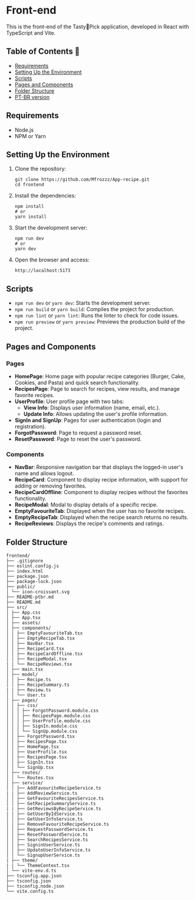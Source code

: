 # Front-end

This is the front-end of the Tasty🥐Pick application, developed in React with TypeScript and Vite.

## Table of Contents 📄
* [Requirements](#requirements)
* [Setting Up the Environment](#setting-up-the-environment)
* [Scripts](#scripts)
* [Pages and Components](#pages-and-components)
* [Folder Structure](#folder-structure)
* [PT-BR version](https://github.com/Mfrozzz/App-recipe/blob/master/frontend/README-ptbr.md)

## <span id="requirements">Requirements</span>

- Node.js
- NPM or Yarn

## <span id="setting-up-the-environment">Setting Up the Environment</span>

1. Clone the repository:
    ```shell
    git clone https://github.com/Mfrozzz/App-recipe.git
    cd frontend
    ```

2. Install the dependencies:
    ```shell
    npm install
    # or
    yarn install
    ```

3. Start the development server:
    ```shell
    npm run dev
    # or
    yarn dev
    ```

4. Open the browser and access:
    ```
    http://localhost:5173
    ```

## <span id="scripts">Scripts</span>

- `npm run dev` or `yarn dev`: Starts the development server.
- `npm run build` or `yarn build`: Compiles the project for production.
- `npm run lint` or `yarn lint`: Runs the linter to check for code issues.
- `npm run preview` or `yarn preview`: Previews the production build of the project.

## <span id="pages-and-components">Pages and Components</span>

### Pages
- **HomePage**: Home page with popular recipe categories (Burger, Cake, Cookies, and Pasta) and quick search functionality.
- **RecipesPage**: Page to search for recipes, view results, and manage favorite recipes.
- **UserProfile**: User profile page with two tabs:
  - **View Info**: Displays user information (name, email, etc.).
  - **Update Info**: Allows updating the user's profile information.
- **SignIn and SignUp**: Pages for user authentication (login and registration).
- **ForgotPassword**: Page to request a password reset.
- **ResetPassword**: Page to reset the user's password.

### Components
- **NavBar**: Responsive navigation bar that displays the logged-in user's name and allows logout.
- **RecipeCard**: Component to display recipe information, with support for adding or removing favorites.
- **RecipeCardOffline**: Component to display recipes without the favorites functionality.
- **RecipeModal**: Modal to display details of a specific recipe.
- **EmptyFavouriteTab**: Displayed when the user has no favorite recipes.
- **EmptyRecipeTab**: Displayed when the recipe search returns no results.
- **RecipeReviews**: Displays the recipe's comments and ratings.

## <span id="folder-structure">Folder Structure</span>
```
frontend/ 
├── .gitignore 
├── eslint.config.js 
├── index.html 
├── package.json 
├── package-lock.json
├── public/ 
│ └── icon-croissant.svg 
├── README-ptbr.md 
├── README.md 
├── src/ 
│ ├── App.css 
│ ├── App.tsx 
│ ├── assets/ 
│ ├── components/ 
│ │ ├── EmptyFavouriteTab.tsx 
│ │ ├── EmptyRecipeTab.tsx 
│ │ ├── NavBar.tsx 
│ │ ├── RecipeCard.tsx 
│ │ ├── RecipeCardOffline.tsx 
│ │ ├── RecipeModal.tsx 
| | └── RecipeReviews.tsx
│ ├── main.tsx 
│ ├── model/ 
│ │ ├── Recipe.ts 
│ │ ├── RecipeSummary.ts 
| | ├── Review.ts
│ │ └── User.ts 
│ ├── pages/ 
│ │ ├── css/ 
│ │ │ ├── ForgotPassword.module.css 
│ │ │ ├── RecipesPage.module.css 
│ │ │ ├── UserProfile.module.css 
│ │ │ ├── SignIn.module.css 
│ │ │ └── SignUp.module.css 
│ │ ├── ForgotPassword.tsx 
│ │ ├── RecipesPage.tsx 
│ │ ├── HomePage.tsx 
│ │ ├── UserProfile.tsx 
│ │ ├── RecipesPage.tsx 
│ │ ├── SignIn.tsx 
│ │ └── SignUp.tsx 
│ ├── routes/ 
│ │ └── Routes.tsx 
│ ├── service/ 
│ │ ├── AddFavouriteRecipeService.ts 
| | ├── AddReviewService.ts
│ │ ├── GetFavouriteRecipesService.ts 
│ │ ├── GetRecipeSummaryService.ts 
| | ├── GetReviewsByRecipeService.ts
| | ├── GetUserByIdService.ts
│ │ ├── GetUserInfoService.ts 
│ │ ├── RemoveFavouriteRecipeService.ts 
│ │ ├── RequestPasswordService.ts 
│ │ ├── ResetPasswordService.ts 
│ │ ├── SearchRecipesService.ts 
│ │ ├── SigninUserService.ts 
│ │ ├── UpdateUserInfoService.ts 
│ │ └── SignupUserService.ts 
| ├── theme/
| | └── ThemeContext.tsx
│ └── vite-env.d.ts 
├── tsconfig.app.json 
├── tsconfig.json 
├── tsconfig.node.json 
└── vite.config.ts
```